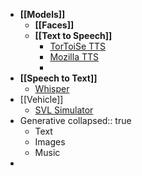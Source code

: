 - **[[Models]]**
	- **[[Faces]]**
	- **[[Text to Speech]]**
		- [TorToiSe TTS](https://github.com/neonbjb/tortoise-tts)
		- [Mozilla TTS](https://github.com/mozilla/TTS)
		-
- **[[Speech to Text]]**
	- [Whisper](https://github.com/openai/whisper)
- [[Vehicle]]
	- [SVL Simulator](https://github.com/lgsvl/simulator)
- Generative
  collapsed:: true
	- Text
	- Images
	- Music
-